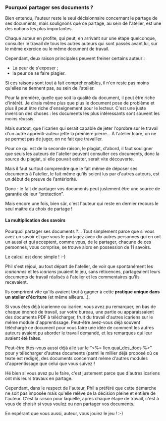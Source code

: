 ### Pourquoi partager ses documents ?

Bien entendu, l'auteur reste le seul décisionnaire concernant le partage de ses documents, mais soulignons que ce partage, au sein de l'atelier, est une des notions les plus importantes.

Chaque auteur en profite, qui peut, en arrivant sur une étape quelconque, consulter le travail de tous les autres auteurs qui sont passés avant lui, sur le même exercice ou le même document de travail.

Cependant, deux raison principales peuvent freiner certains auteur :

* La peur de s'exposer ;
* la peur de se faire plagier.

Si ces raisons sont tout à fait compréhensibles, il n'en reste pas moins qu'elles ne tiennent pas, au sein de l'atelier.

Pour la première, quelle que soit la qualité du document, il peut être riche d'intérêt.
Je dirais même plus que plus le document pose de problème et plus il peut être riche d'enseignement pour le lecteur. C'est une juste inversion des choses : les documents les plus intéressants sont souvent les moins réussis.

Mais surtout, que l'icarien qui serait capable de jeter l'oprobre sur le travail d'un autre apprenti-auteur jette la première pierre… À l'atelier Icare, on ne se permet pas de juger, on ne fait que travailler.

Pour ce qui est de la seconde raison, le plagiat, d'abord, il faut souligner que seuls les auteurs de l'atelier peuvent consulter ces documents, donc la source du plagiat, si elle pouvait exister, serait vite découverte.

Mais il faut surtout comprendre que le fait même de déposer ses documents à l'atelier, le fait même qu'ils soient lus par d'autres auteurs, est un début de preuve de l'antériorité.

Donc : le fait de partager vos documents peut justement être une source de garantie de leur “protection”.

Mais encore une fois, bien sûr, c'est l'auteur qui reste en dernier recours le seul maitre du choix de partage !

#### La multiplication des savoirs

Pourquoi partager ses documents&nbsp;?… Tout simplement parce que si vous avez un savoir et que vous le partagez avec dix autres personnes qui en ont un aussi et qui acceptent, comme vous, de le partager, chacune de ces personnes, vous comprise, se trouve alors en possession de 11 savoirs.

Le calcul est donc simple&nbsp;! :-)

Phil s'est réjoui, au tout départ de l'atelier, de voir que spontanément les <em>icariennes</em> et les <em>icariens</em> jouaient le jeu, sans réticences, partageaient leurs documents de travail réalisés à l'atelier et les commentaires qu'ils recevaient.

Ils comprirent vite qu'ils avaient tout à gagner à cette <strong>pratique unique dans un atelier d'écriture</strong> (et même ailleurs…).

Si vous êtes déjà icarienne ou icarien, vous avez pu remarquer, en bas de chaque énoncé de travail, sur votre bureau, une partie ou apparaissaient des documents PDF à télécharger, fruit du travail d'autres icariens sur le même module d'apprentissage. Peut-être avez-vous déjà souvent téléchargé ce document pour vous faire une idée de comment les autres auteurs avaient pu aborder le travail demandé, et les remarques qui leur avaient été faites.

Peut-être êtes-vous aussi déjà allé sur le “<%= lien.quai_des_docs %>” pour y télécharger d'autres documents (parmi le millier déjà proposé où ce texte est rédigé), des documents concernant même d'autres modules d'apprentissage que celui que vous suivez&nbsp;!

Hé bien si vous avez pu le faire, c'est justement parce que d'autres icariens ont mis leurs travaux en partage.

Cependant, dans le respect de l'auteur, Phil a préféré que cette démarche ne soit pas imposée mais qu'elle relève de la décision pleine et entière de l'auteur. C'est la raison pour laquelle, après chaque étape de travail, c'est à vous de choisir si vous voulez ou non partager vos documents.

En espérant que vous aussi, auteur, vous jouiez le jeu&nbsp;! :-)
